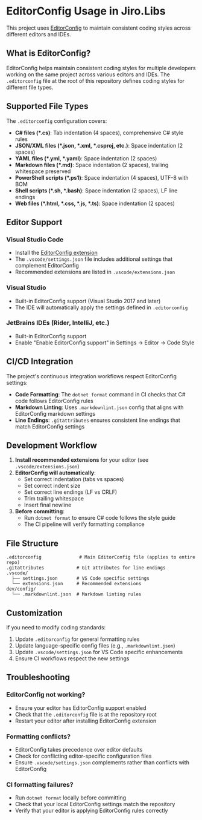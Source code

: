# EditorConfig Usage in Jiro.Libs

This project uses [EditorConfig](https://editorconfig.org/) to maintain consistent coding styles across different editors and IDEs.

## What is EditorConfig?

EditorConfig helps maintain consistent coding styles for multiple developers working on the same project across various editors and IDEs. The `.editorconfig` file at the root of this repository defines coding styles for different file types.

## Supported File Types

The `.editorconfig` configuration covers:

- **C# files (*.cs)**: Tab indentation (4 spaces), comprehensive C# style rules
- **JSON/XML files (*.json, *.xml, *.csproj, etc.)**: Space indentation (2 spaces)
- **YAML files (*.yml, *.yaml)**: Space indentation (2 spaces)
- **Markdown files (*.md)**: Space indentation (2 spaces), trailing whitespace preserved
- **PowerShell scripts (*.ps1)**: Space indentation (4 spaces), UTF-8 with BOM
- **Shell scripts (*.sh, *.bash)**: Space indentation (2 spaces), LF line endings
- **Web files (*.html, *.css, *.js, *.ts)**: Space indentation (2 spaces)

## Editor Support

### Visual Studio Code

- Install the [EditorConfig extension](https://marketplace.visualstudio.com/items?itemName=EditorConfig.EditorConfig)
- The `.vscode/settings.json` file includes additional settings that complement EditorConfig
- Recommended extensions are listed in `.vscode/extensions.json`

### Visual Studio

- Built-in EditorConfig support (Visual Studio 2017 and later)
- The IDE will automatically apply the settings defined in `.editorconfig`

### JetBrains IDEs (Rider, IntelliJ, etc.)

- Built-in EditorConfig support
- Enable "Enable EditorConfig support" in Settings → Editor → Code Style

## CI/CD Integration

The project's continuous integration workflows respect EditorConfig settings:

- **Code Formatting**: The `dotnet format` command in CI checks that C# code follows EditorConfig rules
- **Markdown Linting**: Uses `.markdownlint.json` config that aligns with EditorConfig markdown settings
- **Line Endings**: `.gitattributes` ensures consistent line endings that match EditorConfig settings

## Development Workflow

1. **Install recommended extensions** for your editor (see `.vscode/extensions.json`)
2. **EditorConfig will automatically**:
   - Set correct indentation (tabs vs spaces)
   - Set correct indent size
   - Set correct line endings (LF vs CRLF)
   - Trim trailing whitespace
   - Insert final newline
3. **Before committing**:
   - Run `dotnet format` to ensure C# code follows the style guide
   - The CI pipeline will verify formatting compliance

## File Structure

```text
.editorconfig              # Main EditorConfig file (applies to entire repo)
.gitattributes            # Git attributes for line endings
.vscode/
  ├── settings.json       # VS Code specific settings
  └── extensions.json     # Recommended extensions
dev/config/
  └── .markdownlint.json  # Markdown linting rules
```

## Customization

If you need to modify coding standards:

1. Update `.editorconfig` for general formatting rules
2. Update language-specific config files (e.g., `.markdownlint.json`)
3. Update `.vscode/settings.json` for VS Code specific enhancements
4. Ensure CI workflows respect the new settings

## Troubleshooting

### EditorConfig not working?

- Ensure your editor has EditorConfig support enabled
- Check that the `.editorconfig` file is at the repository root
- Restart your editor after installing EditorConfig extension

### Formatting conflicts?

- EditorConfig takes precedence over editor defaults
- Check for conflicting editor-specific configuration files
- Ensure `.vscode/settings.json` complements rather than conflicts with EditorConfig

### CI formatting failures?

- Run `dotnet format` locally before committing
- Check that your local EditorConfig settings match the repository
- Verify that your editor is applying EditorConfig rules correctly
